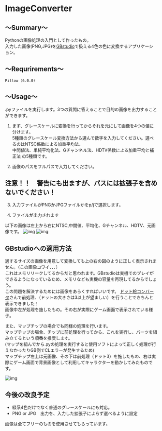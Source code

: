 # ImageConverter

## 〜Summary〜
Pythonの画像処理の入門として作ったもの。   
入力した画像(PNG,JPG)を[GBstudio](https://www.gbstudio.dev/)で扱える4色の色に変換するアプリケーション。

## 〜Requrirements〜
```
Pillow (6.0.0)
```
## 〜Usage〜
.pyファイルを実行します。3つの質問に答えることで目的の画像を出力することができます。  

1. まず、グレースケールに変換を行ってからそれを元にして画像を4つの値に分けます。  
    5種類のグレースケール変換方法から選んで数字を入力してください。選べるのはNTSC係数による加重平均法、   
    中間値法、単純平均化法、Gチャンネル法、HDTV係数による加重平均と補正法 の5種類です。   

2. 画像のパスをフルパスで入力してください。   
## 注意！！　警告にも出ますが、パスには拡張子を含めないでください！

3.  入力ファイルがPNGかJPGファイルかをp/jで選択します。

4. ファイルが出力されます

以下の画像は左上から右にNTSC,中間値、平均化、Gチャンネル、HDTV、元画像です。
![img](https://github.com/kzmaro/ImageConverter/blob/images/girl.png)
![img](https://github.com/kzmaro/ImageConverter/blob/images/sakura.png)

## GBstudioへの適用方法
適するサイズの画像を用意して変換しても上の右の図のように正しく表示されません。（この画像コワイ、、、）   
これはメモリリークしてるからだと思われます。GBstudioは実機でのプレイができるようになっているため、メモリなども実機の容量を再現してるからでしょう。   
この問題を解決するためには画像をあらくすればいいです。
[ドット絵コンバータ](https://app.monopro.org/pixel/)さんで前処理、（ドットの大きさは3以上が望ましい）を行うことできちんと表示できました！   
画像中左が処理を施したもの。その右が実際にゲーム画面で表示されている様子。   

また、マップチップの場合でも同様の処理を行います。   
マップチップの場合、チップに前処理を行ってから、これを実行し、パーツを組み立てるという順番を推奨します。   
(マップを組んでから.pyの処理を実行すると使用ソフトによって正しく処理が行えなかったりGB側でCLエラーが発生するため)   
マップチップ左上は元画像、その下は前処理（ドット3）を施したもの、右は実際にゲーム画面で背景画像として利用してキャラクターを動かしてみたものです。   

![img](https://github.com/kzmaro/ImageConverter/blob/images/GBapply.png)

## 今後の改良予定
- 緑系4色だけでなく普通のグレースケールにも対応。
- PNG or JPG　出力を、入力した拡張子によらず選べるように設定


画像は全てフリーのものを使用させてもらっています。
